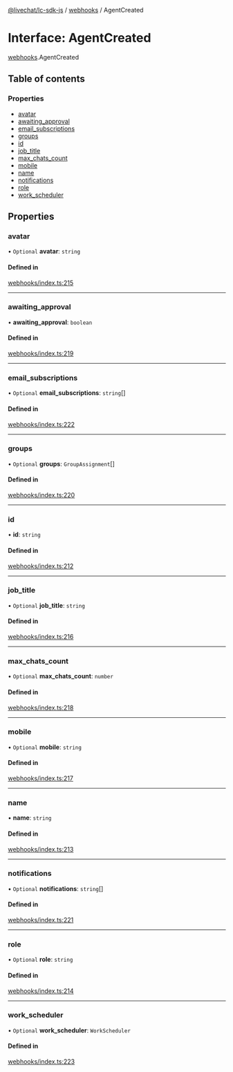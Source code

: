 [@livechat/lc-sdk-js](../README.md) / [webhooks](../modules/webhooks.md) / AgentCreated

# Interface: AgentCreated

[webhooks](../modules/webhooks.md).AgentCreated

## Table of contents

### Properties

- [avatar](webhooks.AgentCreated.md#avatar)
- [awaiting\_approval](webhooks.AgentCreated.md#awaiting_approval)
- [email\_subscriptions](webhooks.AgentCreated.md#email_subscriptions)
- [groups](webhooks.AgentCreated.md#groups)
- [id](webhooks.AgentCreated.md#id)
- [job\_title](webhooks.AgentCreated.md#job_title)
- [max\_chats\_count](webhooks.AgentCreated.md#max_chats_count)
- [mobile](webhooks.AgentCreated.md#mobile)
- [name](webhooks.AgentCreated.md#name)
- [notifications](webhooks.AgentCreated.md#notifications)
- [role](webhooks.AgentCreated.md#role)
- [work\_scheduler](webhooks.AgentCreated.md#work_scheduler)

## Properties

### avatar

• `Optional` **avatar**: `string`

#### Defined in

[webhooks/index.ts:215](https://github.com/livechat/lc-sdk-js/blob/25e113d/src/webhooks/index.ts#L215)

___

### awaiting\_approval

• **awaiting\_approval**: `boolean`

#### Defined in

[webhooks/index.ts:219](https://github.com/livechat/lc-sdk-js/blob/25e113d/src/webhooks/index.ts#L219)

___

### email\_subscriptions

• `Optional` **email\_subscriptions**: `string`[]

#### Defined in

[webhooks/index.ts:222](https://github.com/livechat/lc-sdk-js/blob/25e113d/src/webhooks/index.ts#L222)

___

### groups

• `Optional` **groups**: `GroupAssignment`[]

#### Defined in

[webhooks/index.ts:220](https://github.com/livechat/lc-sdk-js/blob/25e113d/src/webhooks/index.ts#L220)

___

### id

• **id**: `string`

#### Defined in

[webhooks/index.ts:212](https://github.com/livechat/lc-sdk-js/blob/25e113d/src/webhooks/index.ts#L212)

___

### job\_title

• `Optional` **job\_title**: `string`

#### Defined in

[webhooks/index.ts:216](https://github.com/livechat/lc-sdk-js/blob/25e113d/src/webhooks/index.ts#L216)

___

### max\_chats\_count

• `Optional` **max\_chats\_count**: `number`

#### Defined in

[webhooks/index.ts:218](https://github.com/livechat/lc-sdk-js/blob/25e113d/src/webhooks/index.ts#L218)

___

### mobile

• `Optional` **mobile**: `string`

#### Defined in

[webhooks/index.ts:217](https://github.com/livechat/lc-sdk-js/blob/25e113d/src/webhooks/index.ts#L217)

___

### name

• **name**: `string`

#### Defined in

[webhooks/index.ts:213](https://github.com/livechat/lc-sdk-js/blob/25e113d/src/webhooks/index.ts#L213)

___

### notifications

• `Optional` **notifications**: `string`[]

#### Defined in

[webhooks/index.ts:221](https://github.com/livechat/lc-sdk-js/blob/25e113d/src/webhooks/index.ts#L221)

___

### role

• `Optional` **role**: `string`

#### Defined in

[webhooks/index.ts:214](https://github.com/livechat/lc-sdk-js/blob/25e113d/src/webhooks/index.ts#L214)

___

### work\_scheduler

• `Optional` **work\_scheduler**: `WorkScheduler`

#### Defined in

[webhooks/index.ts:223](https://github.com/livechat/lc-sdk-js/blob/25e113d/src/webhooks/index.ts#L223)
